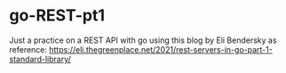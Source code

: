 # go-REST-pt1
Just a practice on a REST API with go using this blog by Eli Bendersky as reference: https://eli.thegreenplace.net/2021/rest-servers-in-go-part-1-standard-library/
